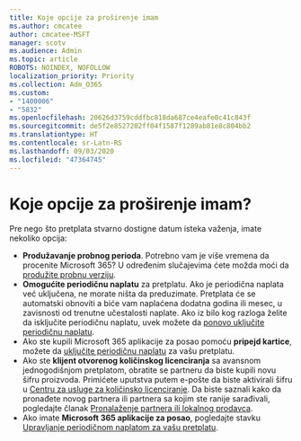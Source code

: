 ```yaml
---
title: Koje opcije za proširenje imam
ms.author: cmcatee
author: cmcatee-MSFT
manager: scotv
ms.audience: Admin
ms.topic: article
ROBOTS: NOINDEX, NOFOLLOW
localization_priority: Priority
ms.collection: Adm_O365
ms.custom:
- "1400006"
- "5832"
ms.openlocfilehash: 20626d3759cddfbc818da687ce4eafe0c41c843f
ms.sourcegitcommit: de5f2e8527202ff04f1587f1289ab81e8c804bb2
ms.translationtype: HT
ms.contentlocale: sr-Latn-RS
ms.lasthandoff: 09/03/2020
ms.locfileid: "47364745"
---
```

# <a name="what-are-my-options-to-extend"></a>Koje opcije za proširenje imam?

Pre nego što pretplata stvarno dostigne datum isteka važenja, imate nekoliko opcija:

- **Produžavanje probnog perioda**.  Potrebno vam je više vremena da procenite Microsoft 365? U određenim slučajevima ćete možda moći da [produžite probnu verziju](https://docs.microsoft.com/microsoft-365/commerce/extend-your-trial).  
- **Omogućite periodičnu naplatu** za pretplatu. Ako je periodična naplata već uključena, ne morate ništa da preduzimate. Pretplata će se automatski obnoviti a biće vam naplaćena dodatna godina ili mesec, u zavisnosti od trenutne učestalosti naplate. Ako iz bilo kog razloga želite da isključite periodičnu naplatu, uvek možete da [ponovo uključite periodičnu naplatu](https://docs.microsoft.com/microsoft-365/commerce/subscriptions/renew-your-subscription).
- Ako ste kupili Microsoft 365 aplikacije za posao pomoću **pripejd kartice**, možete da [uključite periodičnu naplatu](https://docs.microsoft.com/microsoft-365/commerce/subscriptions/renew-your-subscription) za vašu pretplatu.
- Ako ste **klijent otvorenog količinskog licenciranja** sa avansnom jednogodišnjom pretplatom, obratite se partneru da biste kupili novu šifru proizvoda. Primićete uputstva putem e-pošte da biste aktivirali šifru u [Centru za usluge za količinsko licenciranje](https://go.microsoft.com/fwlink/p/?LinkID=282016). Da biste saznali kako da pronađete novog partnera ili partnera sa kojim ste ranije sarađivali, pogledajte članak [Pronalaženje partnera ili lokalnog prodavca](https://docs.microsoft.com/microsoft-365/admin/manage/find-your-partner-or-reseller).
- Ako imate **Microsoft 365 aplikacije za posao**, pogledajte stavku [Upravljanje periodičnom naplatom za vašu pretplatu](https://docs.microsoft.com/microsoft-365/commerce/subscriptions/renew-your-subscription).
